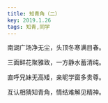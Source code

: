 ```yaml
---
title: 知青角（二）
key: 2019.1.26
tags: 知青,同学
---
```


南湖广场净无尘，头顶冬寒满目春。

三面鲜花聚雅致，一方静水蓄清纯。

直呼兄妹无高矮，亲昵学窗多贵尊。

互认相猜知青角，情结难解见精神。

</br>

